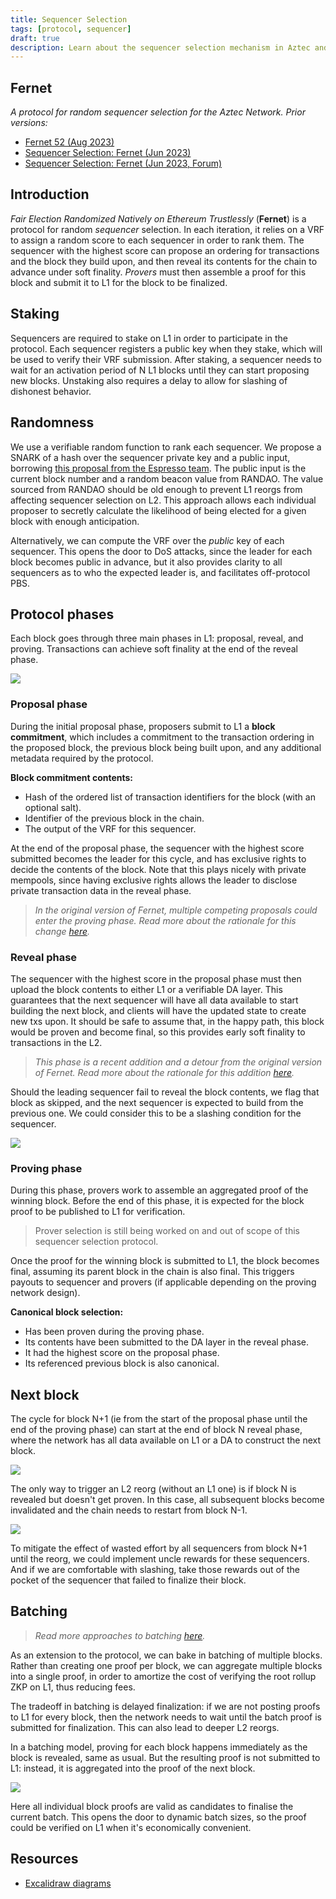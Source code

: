 ```yaml
---
title: Sequencer Selection
tags: [protocol, sequencer]
draft: true
description: Learn about the sequencer selection mechanism in Aztec and how sequencers are chosen for block production.
---
```


## Fernet

_A protocol for random sequencer selection for the Aztec Network. Prior versions:_

- [Fernet 52 (Aug 2023)](https://hackmd.io/0cI_xVsaSVi7PToCJ9A2Ew?view)
- [Sequencer Selection: Fernet (Jun 2023)](https://hackmd.io/0FwyoEjKSUiHQsmowXnJPw?both)
- [Sequencer Selection: Fernet (Jun 2023, Forum)](https://discourse.aztec.network/t/proposal-sequencer-selection-fernet/533)

## Introduction

_Fair Election Randomized Natively on Ethereum Trustlessly_ (**Fernet**) is a protocol for random _sequencer_ selection. In each iteration, it relies on a VRF to assign a random score to each sequencer in order to rank them. The sequencer with the highest score can propose an ordering for transactions and the block they build upon, and then reveal its contents for the chain to advance under soft finality. _Provers_ must then assemble a proof for this block and submit it to L1 for the block to be finalized.

## Staking

Sequencers are required to stake on L1 in order to participate in the protocol. Each sequencer registers a public key when they stake, which will be used to verify their VRF submission. After staking, a sequencer needs to wait for an activation period of N L1 blocks until they can start proposing new blocks. Unstaking also requires a delay to allow for slashing of dishonest behavior.

## Randomness

We use a verifiable random function to rank each sequencer. We propose a SNARK of a hash over the sequencer private key and a public input, borrowing [this proposal from the Espresso team](https://discourse.aztec.network/t/proposal-sequencer-selection-irish-coffee/483#vrf-specification-4). The public input is the current block number and a random beacon value from RANDAO. The value sourced from RANDAO should be old enough to prevent L1 reorgs from affecting sequencer selection on L2. This approach allows each individual proposer to secretly calculate the likelihood of being elected for a given block with enough anticipation.

Alternatively, we can compute the VRF over the _public_ key of each sequencer. This opens the door to DoS attacks, since the leader for each block becomes public in advance, but it also provides clarity to all sequencers as to who the expected leader is, and facilitates off-protocol PBS.

## Protocol phases

Each block goes through three main phases in L1: proposal, reveal, and proving. Transactions can achieve soft finality at the end of the reveal phase.

![](https://hackmd.io/_uploads/SyReMn1An.png)

### Proposal phase

During the initial proposal phase, proposers submit to L1 a **block commitment**, which includes a commitment to the transaction ordering in the proposed block, the previous block being built upon, and any additional metadata required by the protocol.

**Block commitment contents:**

- Hash of the ordered list of transaction identifiers for the block (with an optional salt).
- Identifier of the previous block in the chain.
- The output of the VRF for this sequencer.

At the end of the proposal phase, the sequencer with the highest score submitted becomes the leader for this cycle, and has exclusive rights to decide the contents of the block. Note that this plays nicely with private mempools, since having exclusive rights allows the leader to disclose private transaction data in the reveal phase.

> _In the original version of Fernet, multiple competing proposals could enter the proving phase. Read more about the rationale for this change [here](https://hackmd.io/0cI_xVsaSVi7PToCJ9A2Ew?both#Mitigation-Elect-single-leader-after-proposal-phase)._

### Reveal phase

The sequencer with the highest score in the proposal phase must then upload the block contents to either L1 or a verifiable DA layer. This guarantees that the next sequencer will have all data available to start building the next block, and clients will have the updated state to create new txs upon. It should be safe to assume that, in the happy path, this block would be proven and become final, so this provides early soft finality to transactions in the L2.

> _This phase is a recent addition and a detour from the original version of Fernet. Read more about the rationale for this addition [here](https://hackmd.io/0cI_xVsaSVi7PToCJ9A2Ew?both#Mitigation-Block-reveal-phase)._

Should the leading sequencer fail to reveal the block contents, we flag that block as skipped, and the next sequencer is expected to build from the previous one. We could consider this to be a slashing condition for the sequencer.

![](https://hackmd.io/_uploads/B1njcnJCn.png)

### Proving phase

During this phase, provers work to assemble an aggregated proof of the winning block. Before the end of this phase, it is expected for the block proof to be published to L1 for verification.

> Prover selection is still being worked on and out of scope of this sequencer selection protocol.

Once the proof for the winning block is submitted to L1, the block becomes final, assuming its parent block in the chain is also final. This triggers payouts to sequencer and provers (if applicable depending on the proving network design).

**Canonical block selection:**

- Has been proven during the proving phase.
- Its contents have been submitted to the DA layer in the reveal phase.
- It had the highest score on the proposal phase.
- Its referenced previous block is also canonical.

## Next block

The cycle for block N+1 (ie from the start of the proposal phase until the end of the proving phase) can start at the end of block N reveal phase, where the network has all data available on L1 or a DA to construct the next block.

![](https://hackmd.io/_uploads/SJbPKJe0n.png)

The only way to trigger an L2 reorg (without an L1 one) is if block N is revealed but doesn't get proven. In this case, all subsequent blocks become invalidated and the chain needs to restart from block N-1.

![](https://hackmd.io/_uploads/HkMDHxxC2.png)

To mitigate the effect of wasted effort by all sequencers from block N+1 until the reorg, we could implement uncle rewards for these sequencers. And if we are comfortable with slashing, take those rewards out of the pocket of the sequencer that failed to finalize their block.

## Batching

> _Read more approaches to batching [here](https://hackmd.io/0cI_xVsaSVi7PToCJ9A2Ew?both#Batching)._

As an extension to the protocol, we can bake in batching of multiple blocks. Rather than creating one proof per block, we can aggregate multiple blocks into a single proof, in order to amortize the cost of verifying the root rollup ZKP on L1, thus reducing fees.

The tradeoff in batching is delayed finalization: if we are not posting proofs to L1 for every block, then the network needs to wait until the batch proof is submitted for finalization. This can also lead to deeper L2 reorgs.

In a batching model, proving for each block happens immediately as the block is revealed, same as usual. But the resulting proof is not submitted to L1: instead, it is aggregated into the proof of the next block.

![](https://hackmd.io/_uploads/H1Y61ABJT.png)

Here all individual block proofs are valid as candidates to finalise the current batch. This opens the door to dynamic batch sizes, so the proof could be verified on L1 when it's economically convenient.

## Resources

- [Excalidraw diagrams](https://excalidraw.com/#json=DZcYDUKVImApNjj17KhAf,fMbieqJpOysX9obVitUDEA)
